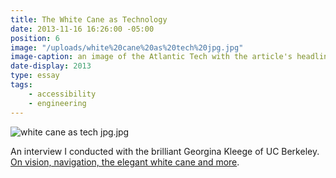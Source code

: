 ```yaml
---
title: The White Cane as Technology
date: 2013-11-16 16:26:00 -05:00
position: 6
image: "/uploads/white%20cane%20as%20tech%20jpg.jpg"
image-caption: an image of the Atlantic Tech with the article's headline
date-display: 2013
type: essay
tags: 
    - accessibility
    - engineering
---
```


![white cane as tech jpg.jpg](/uploads/white%20cane%20as%20tech%20jpg.jpg)

An interview I conducted with the brilliant Georgina Kleege of UC Berkeley. [On vision, navigation, the elegant white cane and more](https://www.theatlantic.com/technology/archive/2013/11/the-white-cane-as-technology/281167/).
